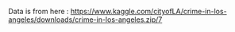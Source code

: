 Data is from here : https://www.kaggle.com/cityofLA/crime-in-los-angeles/downloads/crime-in-los-angeles.zip/7
